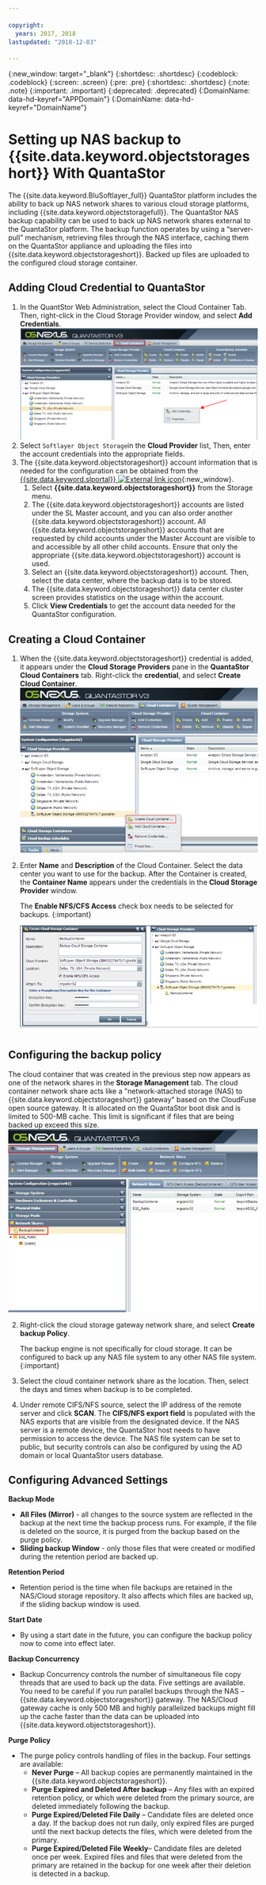 ```yaml
---

copyright:
  years: 2017, 2018
lastupdated: "2018-12-03"

---
```

{:new_window: target="_blank"}
{:shortdesc: .shortdesc}
{:codeblock: .codeblock}
{:screen: .screen}
{:pre: .pre}
{:shortdesc: .shortdesc}
{:note: .note}
{:important: .important}
{:deprecated: .deprecated}
{:DomainName: data-hd-keyref="APPDomain"}
{:DomainName: data-hd-keyref="DomainName"}


# Setting up NAS backup to {{site.data.keyword.objectstorageshort}} With QuantaStor

The {{site.data.keyword.BluSoftlayer_full}} QuantaStor platform includes the ability to back up NAS network shares to various cloud storage platforms, including {{site.data.keyword.objectstoragefull}}. The QuantaStor NAS backup capability can be used to back up NAS network shares external to the QuantaStor platform. The backup function operates by using a “server-pull” mechanism, retrieving files through the NAS interface, caching them on the QuantaStor appliance and uploading the files into {{site.data.keyword.objectstorageshort}}. Backed up files are uploaded to the configured cloud storage container.


## Adding Cloud Credential to QuantaStor

1. In the QuantStor Web Administration, select the Cloud Container Tab. Then, right-click in the Cloud Storage Provider window, and select **Add Credentials**.<br/>![Add Credentials](/images/add_credentials.png)
2. Select `Softlayer Object Storage`in the **Cloud Provider** list, Then, enter the account credentials into the appropriate fields.
3. The {{site.data.keyword.objectstorageshort}} account information that is needed for the configuration can be obtained from the [{{site.data.keyword.slportal}} ![External link icon](../../icons/launch-glyph.svg "External link icon")](https://control.softlayer.com/){:new_window}.
    1. Select **{{site.data.keyword.objectstorageshort}}** from the Storage menu.
    2. The {{site.data.keyword.objectstorageshort}} accounts are listed under the SL Master account, and you can also order another {{site.data.keyword.objectstorageshort}} account. All {{site.data.keyword.objectstorageshort}} accounts that are requested by child accounts under the Master Account are visible to and accessible by all other child accounts. Ensure that only the appropriate {{site.data.keyword.objectstorageshort}} account is used.
    3. Select an {{site.data.keyword.objectstorageshort}} account. Then, select the data center, where the backup data is to be stored.
    4. The {{site.data.keyword.objectstorageshort}} data center cluster screen provides statistics on the usage within the account.
    5. Click **View Credentials** to get the account data needed for the QuantaStor configuration.

## Creating a Cloud Container

1. When the {{site.data.keyword.objectstorageshort}} credential is added, it appears under the **Cloud Storage Providers** pane in the **QuantaStor Cloud Containers** tab. Right-click the **credential**, and select **Create Cloud Container**.<br/>![Cloud Container](/images/cloud_container.png)
2. Enter **Name** and **Description** of the Cloud Container. Select the data center you want to use for the backup. After the Container is created, the **Container Name** appears under the credentials in the **Cloud Storage Provider** window.

   The **Enable NFS/CFS Access** check box needs to be selected for backups.
   {:important}

   ![Enabling NFS/CFS Access](/images/NFS_CFS.png)


## Configuring the backup policy

The cloud container that was created in the previous step now appears as one of the network shares in the **Storage Management** tab. The cloud container network share acts like a "network-attached storage (NAS) to {{site.data.keyword.objectstorageshort}} gateway" based on the CloudFuse open source gateway. It is allocated on the QuantaStor boot disk and is limited to 500-MB cache. This limit is significant if files that are being backed up exceed this size.<br/> ![backup](/images/backup.png)

2. Right-click the cloud storage gateway network share, and select **Create backup Policy**.

   The backup engine is not specifically for cloud storage. It can be configured to back up any NAS file system to any other NAS file system.
   {:important}
3. Select the cloud container network share as the location. Then, select the days and times when backup is to be completed.
4. Under remote CIFS/NFS source, select the IP address of the remote server and click **SCAN**. The **CIFS/NFS export field** is populated with the NAS exports that are visible from the designated device. If the NAS server is a remote device, the QuantaStor host needs to have permission to access the device. The NAS file system can be set to public, but security controls can also be configured by using the AD domain or local QuantaStor users database.

## Configuring Advanced Settings

**Backup Mode**
 - **All Files (Mirror)** - all changes to the source system are reflected in the backup at the next time the backup process runs. For example, if the file is deleted on the source, it is purged from the backup based on the purge policy.
 - **Sliding backup Window** - only those files that were created or modified during the retention period are backed up.

**Retention Period**
 - Retention period is the time when file backups are retained in the NAS/Cloud storage repository. It also affects which files are backed up, if the sliding backup window is used.

**Start Date**
 - By using a start date in the future, you can configure the backup policy now to come into effect later.

**Backup Concurrency**
 - Backup Concurrency controls the number of simultaneous file copy threads that are used to back up the data. Five settings are available. You need to be careful if you run parallel backups through the NAS – {{site.data.keyword.objectstorageshort}} gateway. The NAS/Cloud gateway cache is only 500 MB and highly parallelized backups might fill up the cache faster than the data can be uploaded into {{site.data.keyword.objectstorageshort}}.

**Purge Policy**
 - The purge policy controls handling of files in the backup. Four settings are available:
    - **Never Purge** – All backup copies are permanently maintained in the {{site.data.keyword.objectstorageshort}}.
    - **Purge Expired and Deleted After backup** – Any files with an expired retention policy, or which were deleted from the primary source, are deleted immediately following the backup.
    - **Purge Expired/Deleted File Daily** – Candidate files are deleted once a day. If the backup does not run daily, only expired files are purged until the next backup detects the files, which were deleted from the primary.
    - **Purge Expired/Deleted File Weekly**– Candidate files are deleted once per week. Expired files and files that were deleted from the primary are retained in the backup for one week after their deletion is detected in a backup.
